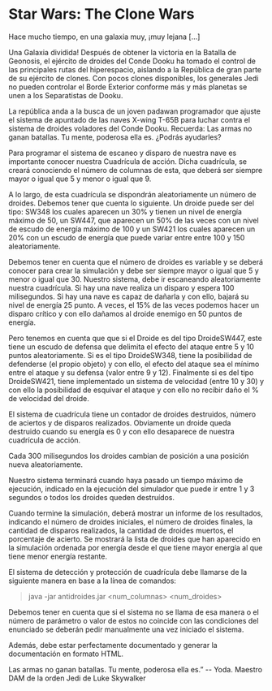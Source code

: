 # Star Wars: The Clone Wars

Hace mucho tiempo, en una galaxia muy, ¡muy
lejana [...]

Una Galaxia dividida! Después de obtener
la victoria en la Batalla de Geonosis, el ejército de
droides del Conde Dooku ha tomado el control de las
principales rutas del hiperespacio, aislando a la
República de gran parte de su ejército de clones.
Con pocos clones disponibles, los generales Jedi no
pueden controlar el Borde Exterior conforme más y
más planetas se unen a los Separatistas de Dooku.

La república anda a la busca de un joven padawan
programador que ajuste el sistema de apuntado de
las naves X-wing T-65B para luchar contra el sistema
de droides voladores del Conde Dooku. Recuerda: Las
armas no ganan batallas. Tu mente, poderosa ella es. ¿Podrás ayudarles?

Para programar el sistema de escaneo y disparo de nuestra nave es importante conocer
nuestra Cuadrícula de acción. Dicha cuadrícula, se creará conociendo el número de
columnas de esta, que deberá ser siempre mayor o igual que 5 y menor o igual que 9.

A lo largo, de esta cuadrícula se dispondrán aleatoriamente un número de droides. Debemos
tener que cuenta lo siguiente. Un droide puede ser del tipo: SW348 los cuales aparecen un
30% y tienen un nivel de energía máximo de 50, un SW447, que aparecen un 50% de las
veces con un nivel de escudo de energía máximo de 100 y un SW421 los cuales aparecen un
20% con un escudo de energía que puede variar entre entre 100 y 150 aleatoriamente.

Debemos tener en cuenta que el número de droides es variable y se deberá conocer para
crear la simulación y debe ser siempre mayor o igual que 5 y menor o igual que 30.
Nuestro sistema, debe ir escaneando aleatoriamente nuestra cuadrícula. Si hay una nave
realiza un disparo y espera 100 milisegundos. Si hay una nave es capaz de dañarla y con
ello, bajará su nivel de energía 25 punto. A veces, el 15% de las veces podemos hacer un
disparo crítico y con ello dañamos al droide enemigo en 50 puntos de energía.

Pero tenemos en cuenta que que si el Droide es del tipo DroideSW447, este tiene un escudo de defensa que delimita el
efecto del ataque entre 5 y 10 puntos aleatoriamente.
Si es el tipo DroideSW348, tiene la posibilidad de defenderse (el propio objeto) y con ello, el efecto del ataque sea el
mínimo entre el ataque y su defensa (valor entre 9 y 12).
Finalmente si es del tipo DroideSW421, tiene implementado un sistema de velocidad (entre 10 y 30) y con ello la
posibilidad de esquivar el ataque y con ello no recibir daño el % de velocidad del droide.

El sistema de cuadrícula tiene un contador de droides destruidos, número de aciertos y de
disparos realizados. Obviamente un droide queda destruido cuando su energía es 0 y con
ello desaparece de nuestra cuadrícula de acción.

Cada 300 milisegundos los droides cambian de posición a una posición nueva
aleatoriamente.

Nuestro sistema terminará cuando haya pasado un tiempo máximo de ejecución,
indicado en la ejecución del simulador que puede ir entre 1 y 3 segundos o todos los droides
queden destruídos.

Cuando termine la simulación, deberá mostrar un informe de los resultados, indicando el
número de droides iniciales, el número de droides finales, la cantidad de disparos
realizados, la cantidad de droides muertos, el porcentaje de acierto. Se mostrará la lista
de droides que han aparecido en la simulación ordenada por energía desde el que tiene
mayor energía al que tiene menor energía restante.

El sistema de detección y protección de cuadrícula debe llamarse de la siguiente manera en
base a la línea de comandos:
> java -jar antidroides.jar <num_columnas> <num_droides> <tiempo>

Debemos tener en cuenta que si el sistema no se llama de esa manera o el número de
parámetro o valor de estos no coincide con las condiciones del enunciado se deberán pedir
manualmente una vez iniciado el sistema.

Además, debe estar perfectamente documentado y generar la documentación en formato HTML.

Las armas no ganan batallas. Tu mente, poderosa ella es.”
-- Yoda. Maestro DAM de la orden Jedi de Luke Skywalker